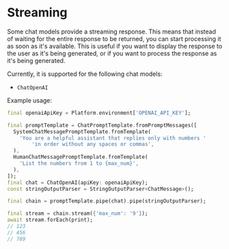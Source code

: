 # Streaming

Some chat models provide a streaming response. This means that instead of waiting for the entire response to be returned, you can start processing it as soon as it's available. This is useful if you want to display the response to the user as it's being generated, or if you want to process the response as it's being generated.

Currently, it is supported for the following chat models:
- `ChatOpenAI`

Example usage:

```dart
final openaiApiKey = Platform.environment['OPENAI_API_KEY'];

final promptTemplate = ChatPromptTemplate.fromPromptMessages([
  SystemChatMessagePromptTemplate.fromTemplate(
    'You are a helpful assistant that replies only with numbers '
        'in order without any spaces or commas',
  ),
  HumanChatMessagePromptTemplate.fromTemplate(
    'List the numbers from 1 to {max_num}',
  ),
]);
final chat = ChatOpenAI(apiKey: openaiApiKey);
const stringOutputParser = StringOutputParser<ChatMessage>();

final chain = promptTemplate.pipe(chat).pipe(stringOutputParser);

final stream = chain.stream({'max_num': '9'});
await stream.forEach(print);
// 123
// 456
// 789
```
